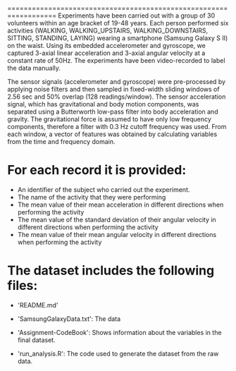 ==================================================================
Experiments have been carried out with a group of 30 volunteers within an age bracket of 19-48 years. Each person performed six activities (WALKING, WALKING_UPSTAIRS, WALKING_DOWNSTAIRS, SITTING, STANDING, LAYING) wearing a smartphone (Samsung Galaxy S II) on the waist. Using its embedded accelerometer and gyroscope, we captured 3-axial linear acceleration and 3-axial angular velocity at a constant rate of 50Hz. The experiments have been video-recorded to label the data manually.

The sensor signals (accelerometer and gyroscope) were pre-processed by applying noise filters and then sampled in fixed-width sliding windows of 2.56 sec and 50% overlap (128 readings/window). The sensor acceleration signal, which has gravitational and body motion components, was separated using a Butterworth low-pass filter into body acceleration and gravity. The gravitational force is assumed to have only low frequency components, therefore a filter with 0.3 Hz cutoff frequency was used. From each window, a vector of features was obtained by calculating variables from the time and frequency domain.
 

For each record it is provided:
======================================

- An identifier of the subject who carried out the experiment.
- The name of the activity that they were performing
- The mean value of their mean acceleration in different directions when performing the activity
- The mean value of the standard deviation of their angular velocity in different directions when performing the activity
- The mean value of their mean angular velocity in different directions when performing the activity

The dataset includes the following files:
=========================================

- 'README.md'

- 'SamsungGalaxyData.txt': The data

- 'Assignment-CodeBook': Shows information about the variables in the final dataset.

- 'run_analysis.R': The code used to generate the dataset from the raw data.

